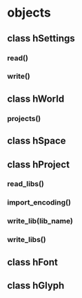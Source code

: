 objects
=======

## class hSettings

### read()

### write()

## class hWorld

### projects()

## class hSpace

## class hProject

### read_libs()

### import_encoding()

### write_lib(lib_name)

### write_libs()

## class hFont

## class hGlyph
